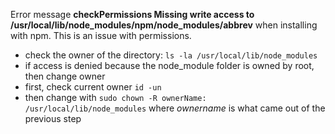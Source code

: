 

Error message **checkPermissions Missing write access to /usr/local/lib/node_modules/npm/node_modules/abbrev** when installing with npm. This is an issue with permissions.

* check the owner of the directory: `ls -la /usr/local/lib/node_modules`
* if access is denied because the node_module folder is owned by root, then change owner
* first, check current owner `id -un`
* then change with `sudo chown -R ownerName: /usr/local/lib/node_modules` where *ownername* is what came out of the previous step


